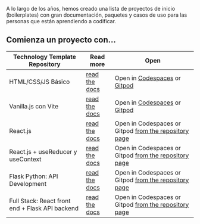 A lo largo de los años, hemos creado una lista de proyectos de inicio (boilerplates) con gran documentación, paquetes y casos de uso para las personas que están aprendiendo a codificar.

## Comienza un proyecto con...

| Technology Template Repository | Read more | Open |
| ---------- | --------- | ------- |
| HTML/CSS/JS Básico | [read the docs](https://4geeks.com/es/docs/start/iniciar-proyecto-html-y-css) | Open in [Codespaces](https://github.com/codespaces/new/?repo=4GeeksAcademy/html-hello) or [Gitpod](https://gitpod.io#https://github.com/4GeeksAcademy/html-hello.git) |
| Vanilla.js con Vite | [read the docs](https://4geeks.com/es/docs/start/inicia-un-proyecto-con-javascript-vanilla) | Open in [Codespaces](https://github.com/codespaces/new/?repo=4GeeksAcademy/vanillajs-hello) or [Gitpod](https://gitpod.io#https://github.com/4GeeksAcademy/vanillajs-hello) |
| React.js | [read the docs](https://4geeks.com/es/docs/start/inicia-un-proyecto-con-reactjs) | Open in Codespaces or Gitpod [from the repository page](https://github.com/4GeeksAcademy/react-hello) |
| React.js + useReducer y useContext | [read the docs](https://4geeks.com/es/docs/start/inicia-react-flux) | Open in Codespaces or Gitpod [from the repository page](https://github.com/4GeeksAcademy/react-hello-webapp) |
| Flask Python: API Development | [read the docs](https://4geeks.com/es/docs/start/inicia-api-flask-python) | Open in Codespaces or Gitpod [from the repository page](https://github.com/4GeeksAcademy/flask-rest-hello) |
| Full Stack: React front end + Flask API backend | [read the docs](https://4geeks.com/es/docs/start/inicia-un-projecto-fullstack-con-react-y-flask) | Open in Codespaces or Gitpod [from the repository page](https://github.com/4GeeksAcademy/react-flask-hello) |
